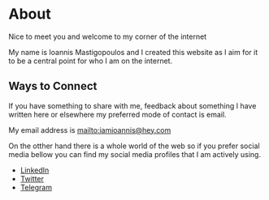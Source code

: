 # About

Nice to meet you and welcome to my corner of the internet

My name is Ioannis Mastigopoulos and I created this website as I aim for it to be a central point for who I am on the internet.

## Ways to Connect

If you have something to share with me, feedback about something I have written here or elsewhere my preferred mode of contact is email.

My email address is <mailto:iamioannis@hey.com>

On the otther hand there is a whole world of the web so if you prefer social media bellow you can find my social media profiles that I am actively using. 
* [LinkedIn](https://www.linkedin.com/in/ioannismastigopoulos/)
* [Twitter](https://twitter.com/iamioannis)
* [Telegram](https://t.me/iamioannis)
  